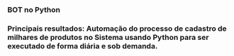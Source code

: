 ### BOT no Python

### Principais resultados: Automação do processo de cadastro de milhares de produtos no Sistema usando Python para ser executado de forma diária e sob demanda.

